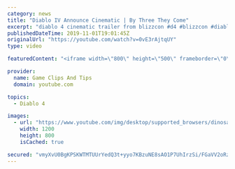 ```yaml
---
category: news
title: "Diablo IV Announce Cinematic | By Three They Come"
excerpt: "diablo 4 cinematic trailer from blizzcon #d4 #blizzcon #diablo."
publishedDateTime: 2019-11-01T19:01:45Z
originalUrl: "https://youtube.com/watch?v=0vE3rAjtqUY"
type: video

featuredContent: "<iframe width=\"800\" height=\"500\" frameborder=\"0\" src=\"https://www.youtube.com/embed/0vE3rAjtqUY\" allow=\"accelerometer; autoplay; encrypted-media; gyroscope; picture-in-picture\" allowfullscreen></iframe>"

provider:
  name: Game Clips And Tips
  domain: youtube.com

topics:
  - Diablo 4

images:
  - url: "https://www.youtube.com/img/desktop/supported_browsers/dinosaur.png"
    width: 1200
    height: 800
    isCached: true

secured: "vmyXvU0BgKPSKWTMTUUrYedQ3t+yyo7KBzuNE8sAO1P7UhIrzSi/FGaVV2oRzkiuvDaLAlaQEKNwarag7KvVhmdzzaiGboHIH7kpUD+tSgNEbRfWxMp0mago0wbMRIpNIQ8CPvL0+9r7hwvRa37OzLta3LiOCQowc5viNoj1fEC425xtuh+TukjQiJojaiG7dbakmQnJwTIDXiAWoqQm3bU/IHr+2EQS4FPjYAXUhWtINM06ES0MxOZjUK0balujKP7obBW7vHPlLBIyAUx1V62E/vu4o8lNvE8+dxnGPJ0ORaZZNOP+fvJz0mWYt6dC5Nj6KxhOHOAenzqX5ZR8sj7o4WTTVdNyVrEYSl7OZ6rMk5oQO4DdCPHA+crbtcZfwsR2AAMnvrpzRyUgRgQbUg==;c8LyKdWVpdOOtdmTFOMa2Q=="
---
```


